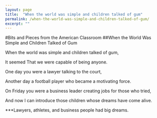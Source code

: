 ```yaml
---
layout: page
title:  "When the world was simple and children talked of gum"
permalink: /when-the-world-was-simple-and-children-talked-of-gum/
excerpt: ""
---
```


#Bits and Pieces from the American Classroom
##When the World Was Simple and Children Talked of Gum

When the world
was simple
and children talked
of gum,

It seemed
That we were capable
of being
anyone.

One day
you were a lawyer
talking
to the court,

Another day
a football player
who became
a motivating force.

On Friday
you were a business leader
creating jobs
for those who tried,

And now
I can introduce
those children
whose dreams
have come alive.

***Lawyers, athletes, and business people had big dreams.

